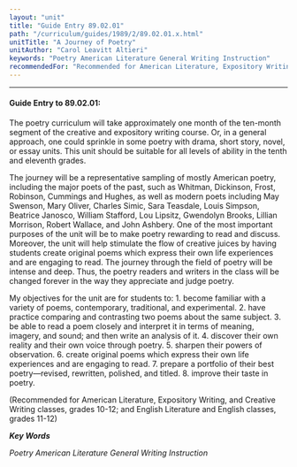 ```yaml
---
layout: "unit"
title: "Guide Entry 89.02.01"
path: "/curriculum/guides/1989/2/89.02.01.x.html"
unitTitle: "A Journey of Poetry"
unitAuthor: "Carol Leavitt Altieri"
keywords: "Poetry American Literature General Writing Instruction"
recommendedFor: "Recommended for American Literature, Expository Writing, and Creative Writing classes, grades 10-12; and English Literature and English classes, grades 11-12"
---
```

<body>
<hr/>
 <h4>
  Guide Entry to 89.02.01:
 </h4>
 The poetry curriculum will take approximately one month of the ten-month segment of the creative and expository writing course. Or, in a general approach, one could sprinkle in some poetry with drama, short story, novel, or essay units. This unit should be suitable for all levels of ability in the tenth and eleventh grades.
 <p>
  The journey will be a representative sampling of mostly American poetry, including the major poets of the past, such as Whitman, Dickinson, Frost, Robinson, Cummings and Hughes, as well as modern poets including May Swenson, Mary Oliver, Charles Simic, Sara Teasdale, Louis Simpson, Beatrice Janosco, William Stafford, Lou Lipsitz, Gwendolyn Brooks, Lillian Morrison, Robert Wallace, and John Ashbery. One of the most important purposes of the unit will be to make poetry rewarding to read and discuss. Moreover, the unit will help stimulate the flow of creative juices by having students create original poems which express their own life experiences and are engaging to read. The journey through the field of poetry will be intense and deep. Thus, the poetry readers and writers in the class will be changed forever in the way they appreciate and judge poetry.
 </p>
 <p>
  My objectives for the unit are for students to:   1. become familiar with a variety of poems, contemporary,   traditional, and experimental. 2. have practice comparing and contrasting two poems about the same   subject. 3. be able to read a poem closely and interpret it in terms of   meaning, imagery, and sound; and then write an analysis of it. 4. discover their own reality and their own voice through poetry. 5. sharpen their powers of observation. 6. create original poems which express their own life experiences and   are engaging to read. 7. prepare a portfolio of their best poetry—revised, rewritten,   polished, and titled. 8. improve their taste in poetry.
 </p>
 <p>
  (Recommended for American Literature, Expository Writing, and Creative Writing classes, grades 10-12; and English Literature and English classes, grades 11-12)
 </p>
<p>
  <b>
   <i>
    Key Words
   </i>
  </b>
  <br/>
 </p>
 <p>
  <i>
   Poetry American Literature General Writing Instruction
  </i>
 </p>

</body>